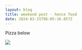 ```yaml
---
layout: blog
title: weekend post - hence food
date: 2024-03-31T06:05:16.857Z
---
```

P﻿izza below

![](/images/uploads/stock-photo-pizza.png)